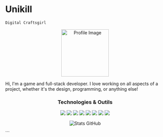 # Unikill

`Digital Craftsgirl`

<p align="center">
  <img src="https://your-image-link.com/profile.gif" width="150" alt="Profile Image" />
</p>

Hi, I'm a game and full-stack developer. 
   I love working on all aspects of a project, whether it's the design, programming, or anything else!

<!-- Technologies -->
<h3 align="center">Technologies & Outils</h3>
<p align="center">
  <img src="https://img.shields.io/badge/HTML-E34F26?style=for-the-badge&logo=html5&logoColor=white" />
  <img src="https://img.shields.io/badge/CSS-1572B6?style=for-the-badge&logo=css3&logoColor=white" />
  <img src="https://img.shields.io/badge/JavaScript-F7DF1E?style=for-the-badge&logo=javascript&logoColor=black" />
  <img src="https://img.shields.io/badge/Python-3776AB?style=for-the-badge&logo=python&logoColor=white" />
  <img src="https://img.shields.io/badge/C%23-239120?style=for-the-badge&logo=c-sharp&logoColor=white" />
  <img src="https://img.shields.io/badge/C-555555?style=for-the-badge&logo=c&logoColor=white" />
  <img src="https://img.shields.io/badge/Linux-FCC624?style=for-the-badge&logo=linux&logoColor=black" />
  <img src="https://img.shields.io/badge/Git-F05032?style=for-the-badge&logo=git&logoColor=white" />
</p>

<!-- Statistiques GitHub -->
<p align="center">
  <img src="https://github-readme-stats.vercel.app/api?username=unikill&show_icons=true&theme=radical" alt="Stats GitHub" />
</p>
```
